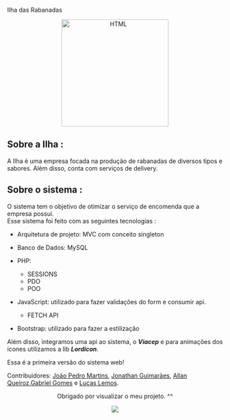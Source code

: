  Ilha das Rabanadas

<div align="center"><img  alt="HTML" width="250" height="250" src="https://raw.githubusercontent.com/JonathanGuimarae3s/ilha-das-rabanadas/main/public/imgs/img/logo-footer.webp" /></div>

## Sobre a Ilha :

A Ilha é uma empresa focada na produção de rabanadas de diversos tipos e sabores. Além disso, conta com serviços de delivery.

## Sobre o sistema : 
O sistema tem o objetivo de otimizar o serviço de encomenda que a empresa possui.
<br>
Esse sistema foi feito com as seguintes tecnologias :

- Arquitetura de projeto: MVC com conceito singleton
- Banco de Dados: MySQL
- PHP:
    - SESSIONS
    - PDO
    - POO
- JavaScript: utilizado para fazer validações do form e consumir api.
    -   FETCH API

- Bootstrap: utilizado para fazer a estilização 

Além disso, integramos uma api ao sistema, o ***Viacep*** e para animações dos ícones utilizamos a lib ***Lordicon***.


Essa é a primeira versão do sistema web!



Contribuidores: [João Pedro Martins](https://github.com/JoaoPedroCd), [Jonathan Guimarães](https://github.com/JonathanGuimarae3s), [Allan Queiroz](https://github.com/AllanQrz),[Gabriel Gomes](https://github.com/Gabriel-Yuki) e [Lucas Lemos](https://github.com/lucasks1).


<div align = 'center'>
  <p>Obrigado por visualizar o meu projeto. ^^</p>
<img src="https://c.tenor.com/EJ1C6RDW3YoAAAAM/kakashi-bye-bye-anime.gif">
</div>


